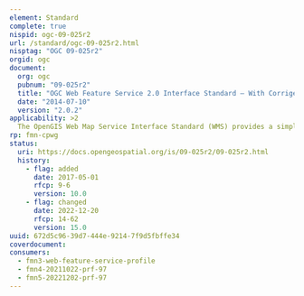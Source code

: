```yaml
---
element: Standard
complete: true
nispid: ogc-09-025r2
url: /standard/ogc-09-025r2.html
nisptag: "OGC 09-025r2"
orgid: ogc
document:
  org: ogc
  pubnum: "09-025r2"
  title: "OGC Web Feature Service 2.0 Interface Standard – With Corrigendum"
  date: "2014-07-10"
  version: "2.0.2"
applicability: >2
  The OpenGIS Web Map Service Interface Standard (WMS) provides a simple HTTP interface for requesting geo-registered map images from one or more distributed geospatial databases. A WMS request defines the geographic layer(s) and area of interest to be processed. The response to the request is one or more geo-registered map images (returned as JPEG, PNG, etc) that can be displayed in a browser application. The interface also supports the ability to specify whether the returned images should be transparent so that layers from multiple servers can be combined or not.
rp: fmn-cpwg
status:
  uri: https://docs.opengeospatial.org/is/09-025r2/09-025r2.html
  history: 
    - flag: added
      date: 2017-05-01
      rfcp: 9-6
      version: 10.0
    - flag: changed
      date: 2022-12-20
      rfcp: 14-62
      version: 15.0
uuid: 672d5c96-39d7-444e-9214-7f9d5fbffe34
coverdocument:
consumers:
  - fmn3-web-feature-service-profile
  - fmn4-20211022-prf-97
  - fmn5-20221202-prf-97
---
```


